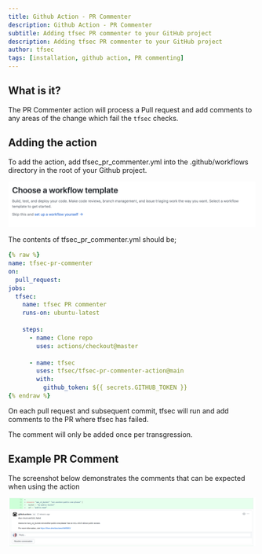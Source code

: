 ```yaml
---
title: Github Action - PR Commenter
description: Github Action - PR Commenter
subtitle: Adding tfsec PR commenter to your GitHub project
description: Adding tfsec PR commenter to your GitHub project
author: tfsec
tags: [installation, github action, PR commenting]
---
```


## What is it?

The PR Commenter action will process a Pull request and add comments to any areas of the change which fail the `tfsec` checks.

## Adding the action


To add the action, add tfsec_pr_commenter.yml into the .github/workflows directory in the root of your Github project.

![Setup a new workflow](../../imgs/newworkflow.png)

The contents of tfsec_pr_commenter.yml should be;

```yaml
{% raw %}
name: tfsec-pr-commenter
on:
  pull_request:
jobs:
  tfsec:
    name: tfsec PR commenter
    runs-on: ubuntu-latest

    steps:
      - name: Clone repo
        uses: actions/checkout@master

      - name: tfsec
        uses: tfsec/tfsec-pr-commenter-action@main
        with:
          github_token: ${{ secrets.GITHUB_TOKEN }}
{% endraw %}
```


On each pull request and subsequent commit, tfsec will run and add comments to the PR where tfsec has failed.

The comment will only be added once per transgression.

## Example PR Comment

The screenshot below demonstrates the comments that can be expected when using the action

![PR Commenter Example](../../imgs/pr_commenter.png)
